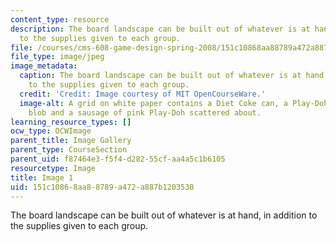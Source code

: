 ```yaml
---
content_type: resource
description: The board landscape can be built out of whatever is at hand, in addition
  to the supplies given to each group.
file: /courses/cms-608-game-design-spring-2008/151c10868aa88789a472a887b1203530_01.jpg
file_type: image/jpeg
image_metadata:
  caption: The board landscape can be built out of whatever is at hand, in addition
    to the supplies given to each group.
  credit: 'Credit: Image courtesy of MIT OpenCourseWare.'
  image-alt: A grid on white paper contains a Diet Coke can, a Play-Doh tub, a large
    blob and a sausage of pink Play-Doh scattered about.
learning_resource_types: []
ocw_type: OCWImage
parent_title: Image Gallery
parent_type: CourseSection
parent_uid: f87464e3-f5f4-d282-55cf-aa4a5c1b6105
resourcetype: Image
title: Image 1
uid: 151c1086-8aa8-8789-a472-a887b1203530
---
```

The board landscape can be built out of whatever is at hand, in addition to the supplies given to each group.

